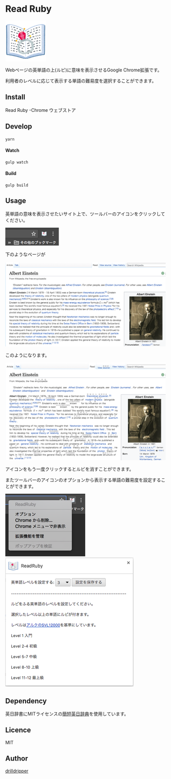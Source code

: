 Read Ruby
====

![icon](docs/read-ruby.png)


Webページの英単語の上(ルビ)に意味を表示させるGoogle Chrome拡張です。

利用者のレベルに応じて表示する単語の難易度を選択することができます。

## Install
Read Ruby -Chrome ウェブストア

## Develop
`yarn`

#### Watch

`gulp watch`

#### Build
`gulp build`


## Usage
英単語の意味を表示させたいサイト上で、ツールバーのアイコンをクリックしてください。

![icon](docs/toolbar.png)



下のようなページが

![icon](docs/before.png)


このようになります。

![icon](docs/after.png)


アイコンをもう一度クリックするとルビを消すことができます。

またツールバーのアイコンのオプションから表示する単語の難易度を設定することができます。


![icon](docs/option-toolbar.png)
![icon](docs/option-pages.png)




## Dependency
英日辞書にMITライセンスの[簡短英日辞典](https://github.com/gunyarakun/kantan-ej-dictionary)を使用しています。


## Licence
MIT

## Author

[drilldripper](https://github.com/DrillDripper)